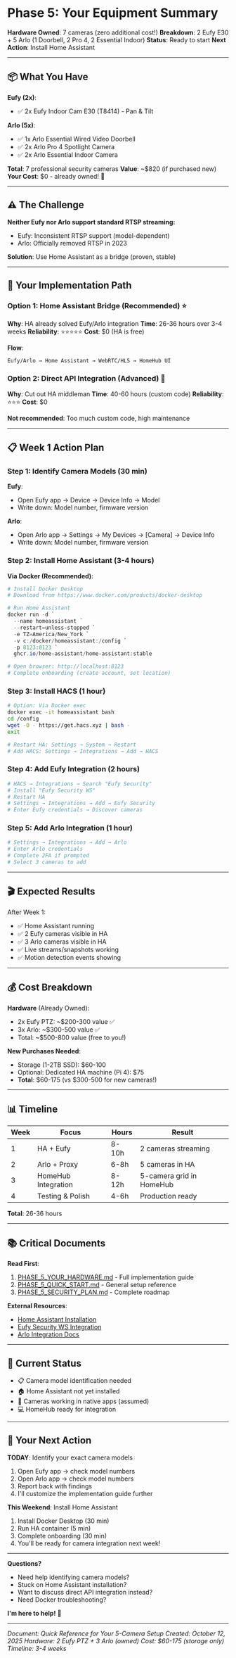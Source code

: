 # Phase 5: Your Equipment Summary

**Hardware Owned**: 7 cameras (zero additional cost!)
**Breakdown**: 2 Eufy E30 + 5 Arlo (1 Doorbell, 2 Pro 4, 2 Essential Indoor)
**Status**: Ready to start
**Next Action**: Install Home Assistant

---

## 📦 What You Have

**Eufy (2x)**:

- ✅ 2x Eufy Indoor Cam E30 (T8414) - Pan & Tilt

**Arlo (5x)**:

- ✅ 1x Arlo Essential Wired Video Doorbell
- ✅ 2x Arlo Pro 4 Spotlight Camera
- ✅ 2x Arlo Essential Indoor Camera

**Total**: 7 professional security cameras
**Value**: ~$820 (if purchased new)
**Your Cost**: $0 - already owned! 🎉

---

## ⚠️ The Challenge

**Neither Eufy nor Arlo support standard RTSP streaming:**

- Eufy: Inconsistent RTSP support (model-dependent)
- Arlo: Officially removed RTSP in 2023

**Solution**: Use Home Assistant as a bridge (proven, stable)

---

## 🎯 Your Implementation Path

### Option 1: Home Assistant Bridge (Recommended) ⭐

**Why**: HA already solved Eufy/Arlo integration
**Time**: 26-36 hours over 3-4 weeks
**Reliability**: ⭐⭐⭐⭐⭐
**Cost**: $0 (HA is free)

**Flow**:

```
Eufy/Arlo → Home Assistant → WebRTC/HLS → HomeHub UI
```

### Option 2: Direct API Integration (Advanced) 🔧

**Why**: Cut out HA middleman
**Time**: 40-60 hours (custom code)
**Reliability**: ⭐⭐⭐
**Cost**: $0

**Not recommended**: Too much custom code, high maintenance

---

## 📋 Week 1 Action Plan

### Step 1: Identify Camera Models (30 min)

**Eufy**:

- Open Eufy app → Device → Device Info → Model
- Write down: Model number, firmware version

**Arlo**:

- Open Arlo app → Settings → My Devices → [Camera] → Device Info
- Write down: Model number, firmware version

### Step 2: Install Home Assistant (3-4 hours)

**Via Docker (Recommended)**:

```powershell
# Install Docker Desktop
# Download from https://www.docker.com/products/docker-desktop

# Run Home Assistant
docker run -d `
  --name homeassistant `
  --restart=unless-stopped `
  -e TZ=America/New_York `
  -v c:/docker/homeassistant:/config `
  -p 8123:8123 `
  ghcr.io/home-assistant/home-assistant:stable

# Open browser: http://localhost:8123
# Complete onboarding (create account, set location)
```

### Step 3: Install HACS (1 hour)

```bash
# Option: Via Docker exec
docker exec -it homeassistant bash
cd /config
wget -O - https://get.hacs.xyz | bash -
exit

# Restart HA: Settings → System → Restart
# Add HACS: Settings → Integrations → Add → HACS
```

### Step 4: Add Eufy Integration (2 hours)

```bash
# HACS → Integrations → Search "Eufy Security"
# Install "Eufy Security WS"
# Restart HA
# Settings → Integrations → Add → Eufy Security
# Enter Eufy credentials → Discover cameras
```

### Step 5: Add Arlo Integration (1 hour)

```bash
# Settings → Integrations → Add → Arlo
# Enter Arlo credentials
# Complete 2FA if prompted
# Select 3 cameras to add
```

---

## 🎬 Expected Results

After Week 1:

- ✅ Home Assistant running
- ✅ 2 Eufy cameras visible in HA
- ✅ 3 Arlo cameras visible in HA
- ✅ Live streams/snapshots working
- ✅ Motion detection events showing

---

## 💰 Cost Breakdown

**Hardware** (Already Owned):

- 2x Eufy PTZ: ~$200-300 value ✅
- 3x Arlo: ~$300-500 value ✅
- Total: ~$500-800 value (free to you!)

**New Purchases Needed**:

- Storage (1-2TB SSD): $60-100
- Optional: Dedicated HA machine (Pi 4): $75
- **Total**: $60-175 (vs $300-500 for new cameras!)

---

## 📊 Timeline

| Week | Focus               | Hours | Result                   |
| ---- | ------------------- | ----- | ------------------------ |
| 1    | HA + Eufy           | 8-10h | 2 cameras streaming      |
| 2    | Arlo + Proxy        | 6-8h  | 5 cameras in HA          |
| 3    | HomeHub Integration | 8-12h | 5-camera grid in HomeHub |
| 4    | Testing & Polish    | 4-6h  | Production ready         |

**Total**: 26-36 hours

---

## 📚 Critical Documents

**Read First**:

1. [PHASE_5_YOUR_HARDWARE.md](PHASE_5_YOUR_HARDWARE.md) - Full implementation guide
2. [PHASE_5_QUICK_START.md](PHASE_5_QUICK_START.md) - General setup reference
3. [PHASE_5_SECURITY_PLAN.md](PHASE_5_SECURITY_PLAN.md) - Complete roadmap

**External Resources**:

- [Home Assistant Installation](https://www.home-assistant.io/installation/)
- [Eufy Security WS Integration](https://github.com/fuatakgun/eufy_security)
- [Arlo Integration Docs](https://www.home-assistant.io/integrations/arlo/)

---

## 🚦 Current Status

- 📋 Camera model identification needed
- 🏠 Home Assistant not yet installed
- 🎥 Cameras working in native apps (assumed)
- 💻 HomeHub ready for integration

---

## 🎯 Your Next Action

**TODAY**: Identify your exact camera models

1. Open Eufy app → check model numbers
2. Open Arlo app → check model numbers
3. Report back with findings
4. I'll customize the implementation guide further

**This Weekend**: Install Home Assistant

1. Install Docker Desktop (30 min)
2. Run HA container (5 min)
3. Complete onboarding (30 min)
4. You'll be ready for camera integration next week!

---

**Questions?**

- Need help identifying camera models?
- Stuck on Home Assistant installation?
- Want to discuss direct API integration instead?
- Need Docker troubleshooting?

**I'm here to help!** 🚀

---

*Document: Quick Reference for Your 5-Camera Setup*
*Created: October 12, 2025*
*Hardware: 2 Eufy PTZ + 3 Arlo (owned)*
*Cost: $60-175 (storage only)*
*Timeline: 3-4 weeks*
